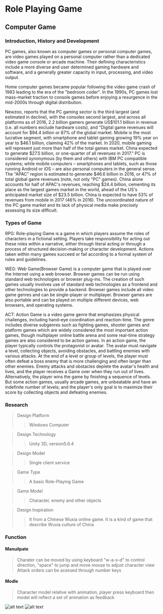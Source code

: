 # Role Playing Game
## Computer Game
### Introduction, History and Development
PC games, also known as computer games or personal computer games, are video games played on a personal computer rather than a dedicated video game console or arcade machine. Their defining characteristics include a more diverse and user determined gaming hardware and software, and a generally greater capacity in input, processing, and video output.

Home computer games became popular following the video game crash of 1983 leading to the era of the "bedroom coder". In the 1990s, PC games lost mass-market traction to console games before enjoying a resurgence in the mid-2000s through digital distribution.

Newzoo, reports that the PC gaming sector is the third largest (and estimated in decline), with the consoles second largest, and across all platforms as of 2016, 2.2 billion gamers generate US$101.1 billion in revenue (i.e. all numbers exclude hardware costs), and "Digital game revenues will account for $94.4 billion or 87% of the global market. Mobile is the most lucrative segment, with smartphone and tablet gaming growing 19% year on year to $46.1 billion, claiming 42% of the market. In 2020, mobile gaming will represent just more than half of the total games market. China expected to generate $27.5 billion, or one-quarter of all revenues in 2017." PC is considered synonymous (by them and others) with IBM PC compatible systems; while mobile computers – smartphones and tablets, such as those running Android or iOS – are also personal computers in the general sense. The "APAC" region is estimated to generate $46.6 billion in 2016, or 47% of total global game revenues (note, not only "PC" games). China alone accounts for half of APAC's revenues, reaching $24.4 billion, cementing its place as the largest games market in the world, ahead of the US's anticipated market size of $23.5 billion. China is expected to have 53% of revenues from mobile in 2017 (46% in 2016).
The uncoordinated nature of the PC game market and its lack of physical media make precisely assessing its size difficult.
### Types of Game
RPG: Role-playing Game is a game in which players assume the roles of characters in a fictional setting. Players take responsibility for acting out these roles within a narrative, either through literal acting or through a process of structured decision-making or character development. Actions taken within many games succeed or fail according to a formal system of rules and guidelines.

WEG: Web Game(Browser Game) is a computer game that is played over the Internet using a web browser. Browser games can be run using standard web technologies or browser plug-ins. The creation of such games usually involves use of standard web technologies as a frontend and other technologies to provide a backend. Browser games include all video game genres and can be single-player or multiplayer. Browser games are also portable and can be played on multiple different devices, web browsers, and operating systems.

ACT: Action Game is a video game genre that emphasizes physical challenges, including hand–eye coordination and reaction-time. The genre includes diverse subgenres such as fighting games, shooter games and platform games which are widely considered the most important action games, though multiplayer online battle arena and some real-time strategy games are also considered to be action games.
In an action game, the player typically controls the protagonist or avatar. The avatar must navigate a level, collecting objects, avoiding obstacles, and battling enemies with various attacks. At the end of a level or group of levels, the player must often defeat a boss enemy that is more challenging and often larger than other enemies. Enemy attacks and obstacles deplete the avatar's health and lives, and the player receives a Game over when they run out of lives. Alternatively, the player wins the game by finishing a sequence of levels. But some action games, usually arcade games, are unbeatable and have an indefinite number of levels; and the player's only goal is to maximize their score by collecting objects and defeating enemies.

### Research
>Design Platform
>>Windows Computer

>Design Technology
>>Unity 3D, version5.6.4

>Design Model
>>Single client service

>Game Type
>>A basic Role-Playing Game

>Game Model
>>Character, enemy and other objects

>Design Inspiration
>>It from a Chinese Wuxia online game. It is a kind of game that describe Wuxia culture of China


### Function
#### Manuilpate 
>Charater can be moved by using keyboard "w-a-s-d" to control direction, "space" to jump and move mouse to adjust character view
>Attack orders can be acessed through number keys

#### Modle
>Character model relative with animation, player press keyboard then model will reflect a set of animation as feedback 

![alt text](https://user-images.githubusercontent.com/24989456/32345353-d246d4a8-c001-11e7-897a-fdfffaee34bc.png)
![alt text](https://user-images.githubusercontent.com/24989456/32576929-40fb64cc-c4d0-11e7-8f28-2ec1aedec2bb.png)
